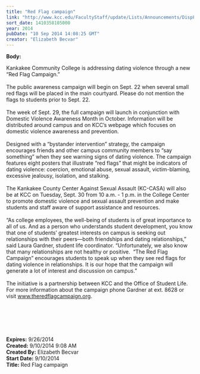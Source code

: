 ```yaml
---
title: "​Red Flag campaign"
link: "http://www.kcc.edu/FacultyStaff/update/Lists/Announcements/DispForm.aspx?ID=1620"
sort_date: 1410358105000
year: 2014
pubDate: "10 Sep 2014 14:08:25 GMT"
creator: "Elizabeth Becvar"
---
```


<div><b>Body:</b> <div class="ExternalClassC3373673303F4E38AC60E4CCDDD8D48A"><p>Kankakee Community College is addressing dating violence through a new “Red Flag Campaign.”<br /><br />The public awareness campaign will begin on Sept. 22 when several small red flags will be placed in the main courtyard. Please do not mention the flags to students prior to Sept. 22. <br /><br />The week of Sept. 29, the full campaign will launch in conjunction with Domestic Violence Awareness Month in October. Information will be distributed around campus and on KCC’s webpage which focuses on domestic violence awareness and prevention. <br /><br />Designed with a “bystander intervention” strategy, the campaign encourages friends and other campus community members to “say something” when they see warning signs of dating violence. The campaign features eight posters that illustrate “red flags” that might be indicators of dating violence: coercion, emotional abuse, sexual assault, victim-blaming, excessive jealousy, isolation, and stalking. <br /><br />The Kankakee County Center Against Sexual Assault (KC-CASA) will also be at KCC on Tuesday, Sept. 30 from 10 a.m. - 1 p.m. in the College Center to promote domestic violence and sexual assault prevention and make students and staff aware of support assistance and resources.  <br /><br />“As college employees, the well-being of students is of great importance to all of us. And as a person who understands student development, you know that one of students’ greatest interests on campus is seeking out relationships with their peers—both friendships and dating relationships,” said Laura Gardner, student life coordinator. “Unfortunately, we also know that many relationships are not healthy or positive.  “The Red Flag Campaign” encourages students to speak up when they see red flags for dating violence in relationships. It is our hope that the campaign will generate a lot of interest and discussion on campus.” <br /><br />The initiative is a partnership between KCC and the Office of Student Life. For more information about the campaign phone Gardner at ext. 8628 or visit <a href="http://www.theredflagcampaign.org/">www.theredflagcampaign.org</a>.<br /><br /><br /> <br /> <br /> <br /></p></div></div>
<div><b>Expires:</b> 9/26/2014</div>
<div><b>Created:</b> 9/10/2014 9:08 AM</div>
<div><b>Created By:</b> Elizabeth Becvar</div>
<div><b>Start Date:</b> 9/10/2014</div>
<div><b>Title:</b> ​Red Flag campaign</div>
